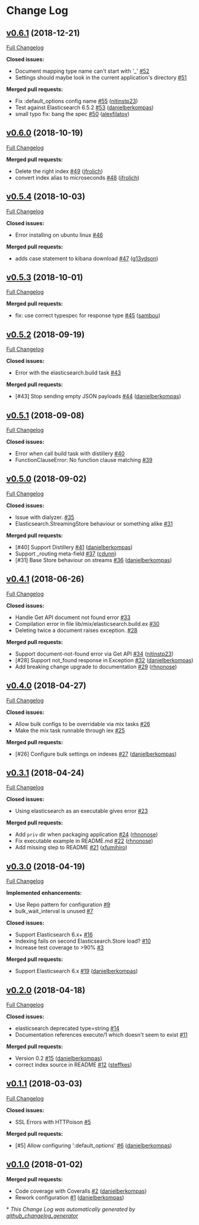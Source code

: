 # Change Log

## [v0.6.1](https://github.com/danielberkompas/elasticsearch-elixir/tree/v0.6.1) (2018-12-21)
[Full Changelog](https://github.com/danielberkompas/elasticsearch-elixir/compare/v0.6.0...v0.6.1)

**Closed issues:**

- Document mapping type name can't start with '\_' [\#52](https://github.com/danielberkompas/elasticsearch-elixir/issues/52)
- Settings should maybe look in the current application's directory [\#51](https://github.com/danielberkompas/elasticsearch-elixir/issues/51)

**Merged pull requests:**

- Fix :default\_options config name [\#55](https://github.com/danielberkompas/elasticsearch-elixir/pull/55) ([nitinstp23](https://github.com/nitinstp23))
- Test against Elasticsearch 6.5.2 [\#53](https://github.com/danielberkompas/elasticsearch-elixir/pull/53) ([danielberkompas](https://github.com/danielberkompas))
- small typo fix: bang the spec [\#50](https://github.com/danielberkompas/elasticsearch-elixir/pull/50) ([alexfilatov](https://github.com/alexfilatov))

## [v0.6.0](https://github.com/danielberkompas/elasticsearch-elixir/tree/v0.6.0) (2018-10-19)
[Full Changelog](https://github.com/danielberkompas/elasticsearch-elixir/compare/v0.5.4...v0.6.0)

**Merged pull requests:**

- Delete the right index [\#49](https://github.com/danielberkompas/elasticsearch-elixir/pull/49) ([jfrolich](https://github.com/jfrolich))
- convert index alias to microseconds [\#48](https://github.com/danielberkompas/elasticsearch-elixir/pull/48) ([jfrolich](https://github.com/jfrolich))

## [v0.5.4](https://github.com/danielberkompas/elasticsearch-elixir/tree/v0.5.4) (2018-10-03)
[Full Changelog](https://github.com/danielberkompas/elasticsearch-elixir/compare/v0.5.3...v0.5.4)

**Closed issues:**

- Error installing on ubuntu linux [\#46](https://github.com/danielberkompas/elasticsearch-elixir/issues/46)

**Merged pull requests:**

- adds case statement to kibana download [\#47](https://github.com/danielberkompas/elasticsearch-elixir/pull/47) ([g13ydson](https://github.com/g13ydson))

## [v0.5.3](https://github.com/danielberkompas/elasticsearch-elixir/tree/v0.5.3) (2018-10-01)
[Full Changelog](https://github.com/danielberkompas/elasticsearch-elixir/compare/v0.5.2...v0.5.3)

**Merged pull requests:**

- fix: use correct typespec for response type [\#45](https://github.com/danielberkompas/elasticsearch-elixir/pull/45) ([sambou](https://github.com/sambou))

## [v0.5.2](https://github.com/danielberkompas/elasticsearch-elixir/tree/v0.5.2) (2018-09-19)
[Full Changelog](https://github.com/danielberkompas/elasticsearch-elixir/compare/v0.5.1...v0.5.2)

**Closed issues:**

- Error with the elasticsearch.build task [\#43](https://github.com/danielberkompas/elasticsearch-elixir/issues/43)

**Merged pull requests:**

- \[\#43\] Stop sending empty JSON payloads [\#44](https://github.com/danielberkompas/elasticsearch-elixir/pull/44) ([danielberkompas](https://github.com/danielberkompas))

## [v0.5.1](https://github.com/danielberkompas/elasticsearch-elixir/tree/v0.5.1) (2018-09-08)
[Full Changelog](https://github.com/danielberkompas/elasticsearch-elixir/compare/v0.5.0...v0.5.1)

**Closed issues:**

- Error when call build task with distillery [\#40](https://github.com/danielberkompas/elasticsearch-elixir/issues/40)
- FunctionClauseError: No function clause matching [\#39](https://github.com/danielberkompas/elasticsearch-elixir/issues/39)

## [v0.5.0](https://github.com/danielberkompas/elasticsearch-elixir/tree/v0.5.0) (2018-09-02)
[Full Changelog](https://github.com/danielberkompas/elasticsearch-elixir/compare/v0.4.1...v0.5.0)

**Closed issues:**

- Issue with dialyzer. [\#35](https://github.com/danielberkompas/elasticsearch-elixir/issues/35)
- Elasticsearch.StreamingStore behaviour or something alike [\#31](https://github.com/danielberkompas/elasticsearch-elixir/issues/31)

**Merged pull requests:**

- \[\#40\] Support Distillery [\#41](https://github.com/danielberkompas/elasticsearch-elixir/pull/41) ([danielberkompas](https://github.com/danielberkompas))
- Support \_routing meta-field [\#37](https://github.com/danielberkompas/elasticsearch-elixir/pull/37) ([cdunn](https://github.com/cdunn))
- \[\#31\] Base Store behaviour on streams [\#36](https://github.com/danielberkompas/elasticsearch-elixir/pull/36) ([danielberkompas](https://github.com/danielberkompas))

## [v0.4.1](https://github.com/danielberkompas/elasticsearch-elixir/tree/v0.4.1) (2018-06-26)
[Full Changelog](https://github.com/danielberkompas/elasticsearch-elixir/compare/v0.4.0...v0.4.1)

**Closed issues:**

- Handle Get API document not found error [\#33](https://github.com/danielberkompas/elasticsearch-elixir/issues/33)
- Compilation error in file lib/mix/elasticsearch.build.ex [\#30](https://github.com/danielberkompas/elasticsearch-elixir/issues/30)
- Deleting twice a document raises exception. [\#28](https://github.com/danielberkompas/elasticsearch-elixir/issues/28)

**Merged pull requests:**

- Support document-not-found error via Get API [\#34](https://github.com/danielberkompas/elasticsearch-elixir/pull/34) ([nitinstp23](https://github.com/nitinstp23))
- \[\#28\] Support not\_found response in Exception [\#32](https://github.com/danielberkompas/elasticsearch-elixir/pull/32) ([danielberkompas](https://github.com/danielberkompas))
- Add breaking change upgrade to documentation [\#29](https://github.com/danielberkompas/elasticsearch-elixir/pull/29) ([rhnonose](https://github.com/rhnonose))

## [v0.4.0](https://github.com/danielberkompas/elasticsearch-elixir/tree/v0.4.0) (2018-04-27)
[Full Changelog](https://github.com/danielberkompas/elasticsearch-elixir/compare/v0.3.1...v0.4.0)

**Closed issues:**

- Allow bulk configs to be overridable via mix tasks [\#26](https://github.com/danielberkompas/elasticsearch-elixir/issues/26)
- Make the mix task runnable through iex [\#25](https://github.com/danielberkompas/elasticsearch-elixir/issues/25)

**Merged pull requests:**

- \[\#26\] Configure bulk settings on indexes [\#27](https://github.com/danielberkompas/elasticsearch-elixir/pull/27) ([danielberkompas](https://github.com/danielberkompas))

## [v0.3.1](https://github.com/danielberkompas/elasticsearch-elixir/tree/v0.3.1) (2018-04-24)
[Full Changelog](https://github.com/danielberkompas/elasticsearch-elixir/compare/v0.3.0...v0.3.1)

**Closed issues:**

- Using elasticsearch as an executable gives error [\#23](https://github.com/danielberkompas/elasticsearch-elixir/issues/23)

**Merged pull requests:**

- Add `priv` dir when packaging application [\#24](https://github.com/danielberkompas/elasticsearch-elixir/pull/24) ([rhnonose](https://github.com/rhnonose))
- Fix executable example in README.md [\#22](https://github.com/danielberkompas/elasticsearch-elixir/pull/22) ([rhnonose](https://github.com/rhnonose))
- Add missing step to README [\#21](https://github.com/danielberkompas/elasticsearch-elixir/pull/21) ([xfumihiro](https://github.com/xfumihiro))

## [v0.3.0](https://github.com/danielberkompas/elasticsearch-elixir/tree/v0.3.0) (2018-04-19)
[Full Changelog](https://github.com/danielberkompas/elasticsearch-elixir/compare/v0.2.0...v0.3.0)

**Implemented enhancements:**

- Use Repo pattern for configuration [\#9](https://github.com/danielberkompas/elasticsearch-elixir/issues/9)
- bulk\_wait\_interval is unused [\#7](https://github.com/danielberkompas/elasticsearch-elixir/issues/7)

**Closed issues:**

- Support Elasticsearch 6.x+ [\#16](https://github.com/danielberkompas/elasticsearch-elixir/issues/16)
- Indexing fails on second Elasticsearch.Store load? [\#10](https://github.com/danielberkompas/elasticsearch-elixir/issues/10)
- Increase test coverage to \>90% [\#3](https://github.com/danielberkompas/elasticsearch-elixir/issues/3)

**Merged pull requests:**

- Support Elasticsearch 6.x [\#19](https://github.com/danielberkompas/elasticsearch-elixir/pull/19) ([danielberkompas](https://github.com/danielberkompas))

## [v0.2.0](https://github.com/danielberkompas/elasticsearch-elixir/tree/v0.2.0) (2018-04-18)
[Full Changelog](https://github.com/danielberkompas/elasticsearch-elixir/compare/v0.1.1...v0.2.0)

**Closed issues:**

- elasticsearch deprecated type=string  [\#14](https://github.com/danielberkompas/elasticsearch-elixir/issues/14)
- Documentation references execute/1 which doesn't seem to exist [\#11](https://github.com/danielberkompas/elasticsearch-elixir/issues/11)

**Merged pull requests:**

- Version 0.2 [\#15](https://github.com/danielberkompas/elasticsearch-elixir/pull/15) ([danielberkompas](https://github.com/danielberkompas))
- correct index source in README [\#12](https://github.com/danielberkompas/elasticsearch-elixir/pull/12) ([steffkes](https://github.com/steffkes))

## [v0.1.1](https://github.com/danielberkompas/elasticsearch-elixir/tree/v0.1.1) (2018-03-03)
[Full Changelog](https://github.com/danielberkompas/elasticsearch-elixir/compare/v0.1.0...v0.1.1)

**Closed issues:**

- SSL Errors with HTTPoison [\#5](https://github.com/danielberkompas/elasticsearch-elixir/issues/5)

**Merged pull requests:**

- \[\#5\] Allow configuring ':default\_options' [\#6](https://github.com/danielberkompas/elasticsearch-elixir/pull/6) ([danielberkompas](https://github.com/danielberkompas))

## [v0.1.0](https://github.com/danielberkompas/elasticsearch-elixir/tree/v0.1.0) (2018-01-02)
**Merged pull requests:**

- Code coverage with Coveralls [\#2](https://github.com/danielberkompas/elasticsearch-elixir/pull/2) ([danielberkompas](https://github.com/danielberkompas))
- Rework configuration [\#1](https://github.com/danielberkompas/elasticsearch-elixir/pull/1) ([danielberkompas](https://github.com/danielberkompas))



\* *This Change Log was automatically generated by [github_changelog_generator](https://github.com/skywinder/Github-Changelog-Generator)*